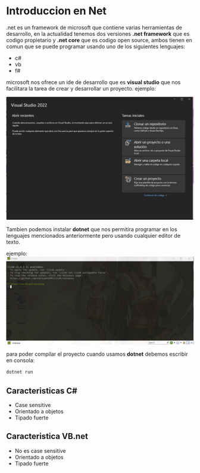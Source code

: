 # Introduccion en Net

.net es un framework de microsoft que contiene varias herramientas de desarrollo, en la actualidad tenemos dos versiones **.net framework** que es codigo propietario y **.net core** que es codigo open source, ambos tienen en comun que se puede programar usando uno de los siguientes lenguajes:

+ c#
+ vb
+ f#


microsoft nos ofrece un ide de desarrollo que es **visual studio** que nos facilitara la tarea de crear y desarrollar un proyecto. ejemplo:

![nuevo proyecto csharp visual](./gif/projecto_csharp.gif)

Tambien podemos instalar **dotnet** que nos permitira programar en los lenguajes mencionados anteriormente pero usando cualquier editor de texto.

ejemplo:
![nuevo proyecto csharp dotnet](./gif/dotnet.gif)

para poder compilar el proyecto cuando usamos **dotnet** debemos escribir en consola:

```bash 
dotnet run
```

## Caracteristicas C#

+ Case sensitive
+ Orientado a objetos
+ Tipado fuerte

## Caracteristica VB.net

+ No es case sensitive
+ Orientado a objetos
+ Tipado fuerte
